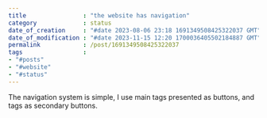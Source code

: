 ```yaml
---                               
title                : "the website has navigation"
category             : status
date_of_creation     : "#date 2023-08-06 23:18 1691349508425322037 GMT"
date_of_modification : "#date 2023-11-15 12:20 1700036405502184887 GMT"
permalink            : /post/1691349508425322037
tags                 :
- "#posts"
- "#website"
- "#status"
---
```

The navigation system is simple, I use main tags presented as buttons, and tags as secondary buttons. 